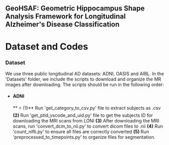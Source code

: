 ## **GeoHSAF: Geometric Hippocampus Shape Analysis Framework for Longitudinal Alzheimer's Disease Classification**

# Dataset and Codes

### Dataset
We use three public longitudinal AD datasets: ADNI, OASIS and AIBL. In the 'Datasets' folder, we include the scripts to download and organize the MR images after downloading. The scripts should be run in the following order:
- #### ADNI
  ** ⚡ (1)** Run 'get_category_to_csv.py' file to extract subjects as .csv  **(2)** Run 'get_ptid_vscode_and_uid.py' file to get the subjects ID for downloading the MRI scans from LONI **(3)** After downloading the MRI scans, run 'convert_dcm_to_nii.py' to convert dicom files to .nii **(4)** Run 'count_nifti.py' to ensure all files are correctly converted **(5)** Run 'preprocessed_to_timepoints.py' to organize files for segmentation.

  


